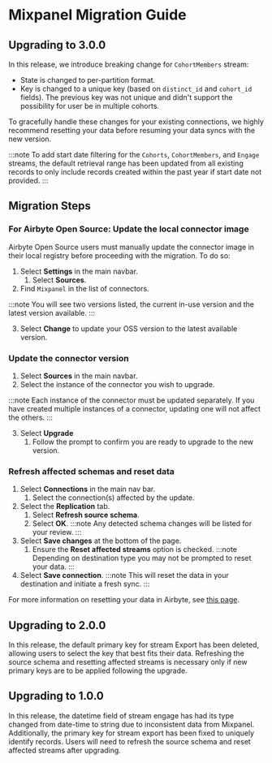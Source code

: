 # Mixpanel Migration Guide

## Upgrading to 3.0.0

In this release, we introduce breaking change for `CohortMembers` stream: 
- State is changed to per-partition format.
- Key is changed to a unique key (based on `distinct_id` and `cohort_id` fields).  The previous key was not unique and didn't support the possibility for user be in multiple cohorts.

To gracefully handle these changes for your existing connections, we highly recommend resetting your data before resuming your data syncs with the new version.

:::note
To add start date filtering for the `Cohorts`, `CohortMembers`, and `Engage` streams, the default retrieval range has been updated from all existing records to only include records created within the past year if start date not provided.
::: 
## Migration Steps

### For Airbyte Open Source: Update the local connector image

Airbyte Open Source users must manually update the connector image in their local registry before proceeding with the migration. To do so:

1. Select **Settings** in the main navbar.
    1. Select **Sources**.
2. Find `Mixpanel` in the list of connectors. 

:::note
You will see two versions listed, the current in-use version and the latest version available.
::: 

3. Select **Change** to update your OSS version to the latest available version.

### Update the connector version

1. Select **Sources** in the main navbar. 
2. Select the instance of the connector you wish to upgrade.

:::note
Each instance of the connector must be updated separately. If you have created multiple instances of a connector, updating one will not affect the others.
:::

3. Select **Upgrade**
    1. Follow the prompt to confirm you are ready to upgrade to the new version.

### Refresh affected schemas and reset data

1. Select **Connections** in the main nav bar.
    1. Select the connection(s) affected by the update.
2. Select the **Replication** tab.
    1. Select **Refresh source schema**.
    2. Select **OK**.
:::note
Any detected schema changes will be listed for your review.
:::
3. Select **Save changes** at the bottom of the page.
    1. Ensure the **Reset affected streams** option is checked.
:::note
Depending on destination type you may not be prompted to reset your data.
:::
4. Select **Save connection**. 
:::note
This will reset the data in your destination and initiate a fresh sync.
:::

For more information on resetting your data in Airbyte, see [this page](https://docs.airbyte.com/operator-guides/reset).

## Upgrading to 2.0.0

In this release, the default primary key for stream Export has been deleted, allowing users to select the key that best fits their data. Refreshing the source schema and resetting affected streams is necessary only if new primary keys are to be applied following the upgrade.

## Upgrading to 1.0.0

In this release, the datetime field of stream engage has had its type changed from date-time to string due to inconsistent data from Mixpanel. Additionally, the primary key for stream export has been fixed to uniquely identify records. Users will need to refresh the source schema and reset affected streams after upgrading.
